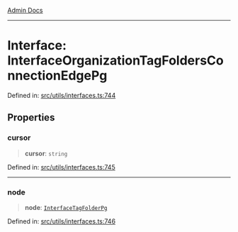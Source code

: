[Admin Docs](/)

***

# Interface: InterfaceOrganizationTagFoldersConnectionEdgePg

Defined in: [src/utils/interfaces.ts:744](https://github.com/PalisadoesFoundation/talawa-admin/blob/main/src/utils/interfaces.ts#L744)

## Properties

### cursor

> **cursor**: `string`

Defined in: [src/utils/interfaces.ts:745](https://github.com/PalisadoesFoundation/talawa-admin/blob/main/src/utils/interfaces.ts#L745)

***

### node

> **node**: [`InterfaceTagFolderPg`](InterfaceTagFolderPg.md)

Defined in: [src/utils/interfaces.ts:746](https://github.com/PalisadoesFoundation/talawa-admin/blob/main/src/utils/interfaces.ts#L746)
